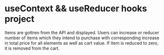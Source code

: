 # useContext && useReducer hooks project

Items are gottren from the API and displayed. Users can increase or reducer number of items which they intend to purchase with corresponding increase in total price for all elements as well as cart value. If item is reduced to zero, it is removed from the cart.

